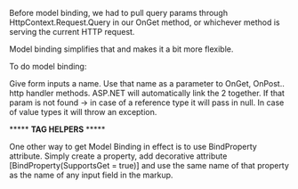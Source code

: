 Before model binding, we had to pull query params through HttpContext.Request.Query in our OnGet method, or whichever method is serving the current HTTP request. 

Model binding simplifies that and makes it a bit more flexible.

To do model binding: 

Give form inputs a name. Use that name as a parameter to OnGet, OnPost.. http handler methods. ASP.NET will automatically link the 2 together. If that param is not found -> in case of a reference type it will pass in null. In case of value types it will throw an exception.


***** **TAG HELPERS** *****

One other way to get Model Binding in effect is to use BindProperty attribute. Simply create a property, add decorative attribute [BindProperty(SupportsGet = true)] and use the same name of that property as the name of any input field in the markup.